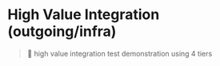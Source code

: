 # High Value Integration (outgoing/infra)

> 🧱 high value integration test demonstration using 4 tiers